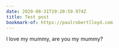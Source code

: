 ```yaml
---
date: 2020-08-31T19:20:59.974Z
title: Test post
bookmark-of: https://paulrobertlloyd.com
---
```

I love my mummy, are you my mummy?
